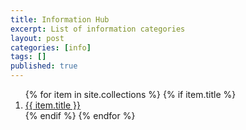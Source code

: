 ```yaml
---
title: Information Hub
excerpt: List of information categories
layout: post
categories: [info]
tags: []
published: true
---
```


<ol>
{% for item in site.collections %}
    {% if item.title %}
    <li>
        <a href="/{{ item.label }}">{{ item.title }}</a>
    </li>
    {% endif %}
{% endfor %}
</ol>
